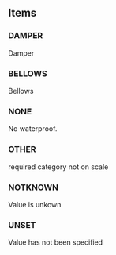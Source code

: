 

<!-- end of short definition -->
## Items

### DAMPER
Damper

### BELLOWS
Bellows

### NONE
No waterproof.

### OTHER
required category not on scale

### NOTKNOWN
Value is unkown

### UNSET
Value has not been specified
